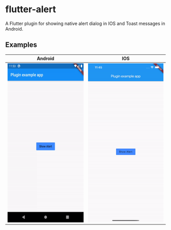 # flutter-alert

A Flutter plugin for showing native alert dialog in IOS and Toast messages in Android.

## Examples
 
 Android                   |  IOS
:-------------------------:|:-------------------------:
<img src="https://github.com/Oleksandr32/flutter-alert/blob/master/gifs/android-test.gif" width="250" height="500">  |  <img src="https://github.com/Oleksandr32/flutter-alert/blob/master/gifs/ios-test.gif" width="250" height="500">
